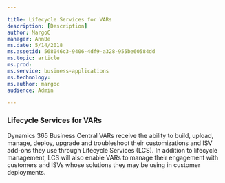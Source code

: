 ```yaml
---

title: Lifecycle Services for VARs
description: [Description]
author: MargoC
manager: AnnBe
ms.date: 5/14/2018
ms.assetid: 568046c3-9406-4df9-a328-955be60584dd
ms.topic: article
ms.prod: 
ms.service: business-applications
ms.technology: 
ms.author: margoc
audience: Admin

---
```

### Lifecycle Services for VARs

Dynamics 365 Business Central VARs receive the ability to build, upload, manage,
deploy, upgrade and troubleshoot their customizations and ISV add-ons they use
through Lifecycle Services (LCS). In addition to lifecycle management, LCS will
also enable VARs to manage their engagement with customers and ISVs whose
solutions they may be using in customer deployments.
